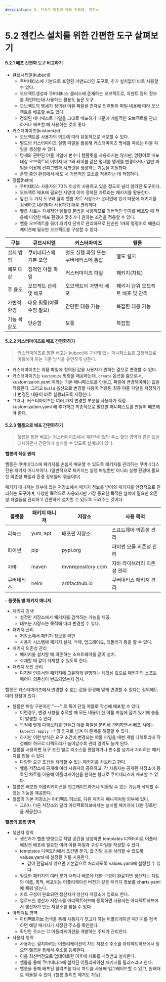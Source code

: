 ```yaml
---
description: 5. 지속적 통합과 배포 자동화, 젠킨스
---
```


# 5.2 젠킨스 설치를 위한 간편한 도구 살펴보기

#### 5.2.1 배포 간편화 도구 비교하기

* 큐브시티엘(kubectl)
  * 쿠버네티스에 기본으로 포함된 커맨드라인 도구로, 추가 설치없이 바로 사용할 수 있다.
  * 오브젝트생성과 쿠버네티스 클러스에 존재하는 오브젝트로, 이벤트 등의 정보를 확인하는데 사용하는 활용도 높은 도구.
  * 오브젝트의 명세가 정의된 야믈 파일을 인자로 입력받아 파일 내용에 따라 오브젝트를 배포할 수도 있다.
  * 정의된 매니페스트 파일을 그대로 배포하기 때문에 개별적인 오브젝트를 관리하거나 배포할 때 사용하는 것이 좋다.
* 커스터마이즈(kustomize)
  * 오브젝트를 사용자의 의도에 따라 유동적으로 배포할 수 있다.
  * 별도의 커스터마이즈 실행 파일을 활용해 커스터마이즈 명세를 따르는 야믈 파일을 생성할 수 있다.
  * 명세와 관련된 야믈 파일에 변수나 템플릿을 사용하지는 않지만, 명령어로 배포 대상 오브젝트의 이미지 태그와 레이블 같은 명세를 명세를 변경하거나 일반 파일을 이용해 컨피그맵과 시크릿을 생성하는 기능을 지원한다.
  * 운영 중인 환경에서 배포 시 가변적인 요소를 적용하는 데 적합하다.
* 헬름(helm)
  * 쿠버네티스 사용자의 70% 이상이 사용하고 있을 정도로 널리 알려진 도구이다.
  * 오브젝트 배포에 필요한 사양이 이미 정의된 차트라는 패키지를 활용한다.
  * 앞선 두 가지 도구와 달리 헬름 차트 저장소가 온라인에 있기 때문에 패키지를 검색하고 내려받아 사용하기 매우 편리하다.
  * 헬름 차트는 자체적인 템플릿 문법을 사용하므로 가변적인 인자를 배포할 때 적용해 다양한 배포 환경에 맞추거나 원하는 조건을 적용할 수 있다.
  * 헬름 오브젝트를 묶어 패키지 단위로 관리하므로 단순한 1개의 명령어로 애플리케이션에 필요한 오브젝트를 구성할 수 있다.

| 구분     | 큐브시티엘           | 커스터마이즈                | 헬름                  |
| ------ | --------------- | --------------------- | ------------------- |
| 설치 방법  | 쿠버네티스에 기본 포함    | 별도 실행 파일 또는 쿠버네티스에 통합 | 별도 설치               |
| 배포 대상  | 정적인 야믈 파일       | 커스터마이즈 파일             | 패키지(차트)             |
| 주 용도   | 오브젝트 관리 및 배포    | 오브젝트의 가변적 배포          | 패키지 단위 오브젝트 배포 및 관리 |
| 가변적 환경 | 대응 힘듦(야믈 수정 필요) | 간단한 대응 가능             | 복잡한 대응 가능           |
| 기능 복잡도 | 단순함             | 보통                    | 복잡함                 |

#### 5.2.2 커스터마이즈로 배포 간편화하기

> 커스터마이즈를 통한 배포는 kubectl에 구성돼 있는 매니페스트를 고정적으로 이용해야 하는 기존 방식을 유연하게 만든다.

* 커스터마이즈는 야믈 파일에 정의된 값을 사용자가 원하는 값으로 변경할 수 있다.
* 커스터마이즈는 `kustomize` 명령을 제공하는데, `create` 옵션을 줌으로서, kustomizaion.yaml 이라는 기본 매니페스트를 만들고, 파일에 변경해야하는 값을 적용한다. 그리고 `build` 옵션으로 변경할 내용이 적용된 최종 야믈 파일을 저장하거나 변경된 내용이 바로 실행되도록 지정한다.
* 그러나, 커스터마이즈는 여러 가지 변경할 부분을 사용자가 직접 kustomization.yaml 에 추가하고 최종적으로 필요한 매니페스트를 만들어 배포해야 한다.

#### 5.2.3 헬름으로 배포 간편화하기

> 헬름을 통한 배포는 커스터마이즈에서 제한적이었던 주소 할당 영역과 같은 값을 대체하면서 간단하게 설치할 수 있도록 설계되어 있다.

**헬름의 작동 원리**

헬름은 쿠버네티스에 패키지를 손쉽게 배포할 수 있도록 패키지를 관리하는 쿠버네티스 전용 패키지 매니저이다. (일반적으로 패키지는 실행 파일뿐만 아니라 실행 환경에 필요한 의존성 파일과 환경 정보들의 묶음이다)

패키지 매니저는 외부에 있는 저장소에서 패키지 정보를 받아와 패키지를 안정적으로 관리하는 도구이며, 다양한 목적으로 사용되지만 가장 중요한 목적은 설치에 필요한 의존성 파일들을 관리하고 간편하게 설치할 수 있도록 도와주는 것이다.

| 플랫폼   | 패키지 매니저  | 저장소               | 사용 목적           |
| ----- | -------- | ----------------- | --------------- |
| 리눅스   | yum, apt | 배포판 저장소           | 스프트웨어 의존성 관리    |
| 파이썬   | pip      | pypi.org          | 파이썬 모듈 의존성 관리   |
| 자바    | maven    | mvnrepository.com | 자바 라이브러리 의존성 관리 |
| 쿠버네티스 | helm     | artifacthub.io    | 쿠버네티스 패키지 관리    |

**- 플랫폼 별 패키지 매니저**

* 패키지 검색
  * 설정한 저장소에서 패키지를 검색하는 기능을 제공.
  * 대부분 저장소는 목적에 따라 변경할 수 있다.
* 패키지 관리
  * 저장소에서 패키지 정보를 확인
  * 사용자 시스템에 패키지 설치, 삭제, 업그레이드, 되돌리기 등을 할 수 있다.
* 패키지 의존성 관리
  * 패키지를 설치할 때 의존하는 소프트웨어를 같이 설치.
  * 삭제할 때 같이 삭제할 수 있도록 한다.
* 패키지 보안 관리
  * 디지털 인증서와 패키지에 고유하게 발행하는 체크섬 값으로 패키지의 소프트웨어나 의존성이 변조되었는지 검사.

헬름은 커스터마이즈에서 변경할 수 없는 값을 환경에 맞게 변경할 수 있다는 점외에도 여러 장점이 있다.

* 헬름은 파일 구분자인 "---" 로 묶어 단일 야믈로 작성해 배포할 수 있다.
  * 이런경우, 변경 사항을 추적할 때 모든 내용이 한 야믈 파일에 담겨 있기에 충돌이 발생할 수 있다.
  * 목적에 맞게 디렉토리를 만들고 야플 파일을 분리해 관리하면서 배포 시에는 `kubectl apply -f` 의 인자로 넘겨 이 문제를 해결할 수 있다.
  * 하지만 이런 방식은 요구 조건에 변경되는 야믈 파일을 매번 개별 디렉토리에 작성해야 하므로 디렉토리가 늘어날수록 관리 영역도 늘게 된다.
* 헬름을 사용하면 요구 조건 별로 리소스를 편집하거나 변수를 넘겨서 처리하는 패키지를 만들 수 있다.
  * 다양한 요구 조건을 처리할 수 있는 패키지를 차트라고 한다.
  * 헬름 저장소에 공개해 여러 사용자와 공유하고, 각 사용자는 공개된 저장소에 등록된 차트를 이용해 어플리케이션을 원하는 형태로 쿠버네티스에 배포할 수 있다.
* 헬름은 배포한 어플리케이션을 업그레이드하거나 되돌릴 수 있는 기능과 삭제할 수 있는 기능을 제공한다.
* 헬름의 기본 저장소는 아티팩트 허브로, 다른 패키지 매니저처럼 외부에 있다.
  * 그러나 다른 저장소와 달리 아티팩트허브에서는 설치할 패키지에 대한 경로만을 제공한다.

**헬름의 흐름 영역**

* 생산자 영역
  * 생산자가 헬름 명령으로 작업 공간을 생성하면 templates 디렉터리로 어플리에킹션 배포에 필요한 여러 야믈 파일과 구성 파일을 작성할 수 있다.
  * templates 디렉토리에서 조건별 분기, 값 전달 등을 처리할 수 있도록 values.yaml 에 설정된 키를 사용한다.
    * 값이 전달되지 않으면 기본값으로 처리하도록 values.yaml에 설정할 수 있다.
  * 필요한 패키지의 여러 분기 처리나 배포에 대한 구성이 완료되면 생산자는 차트의 이름, 목적, 배포되는 어플리케이션 버전과 같은 패키지 정보를 charts.yaml에 채워 넣는다.
  * 차트 구성이 완료되면 생산자가 생산자 저장소에 업로드 한다.
  * 업로드한 생산자 저장소를 아티팩트허브에 등록하면 사용자는 아티팩트허브에서 생산자가 만든 저장소를 찾을 수 있다.
* 아티팩트 영역
  * 아티팩트허브 검색을 통해 사용자가 찾고자 하는 어플리케이션 패키지를 검색하면 해당 패키지가 저장된 주소를 확인한다.
  * 확인한 주소는 각 어플리케이션을 개발하는 주체가 관리한다.
* 사용자 영역
  * 사용자는 설치하려는 어플리케이션의 차트 저장소 주소를 아티팩트허브에서 얻으면 헬름을 통해서 주소를 등록한다.
  * 이를 최신버전으로 업데이트한 이후에 차트를 내려받고 설치한다.
  * 헬름을 통해 쿠버네티스에 설치된 어플리케이션 패키지를 릴리즈라고 한다.
  * 헬름을 통해 배포된 릴리즈를 다시 차트를 사용해 업그레이드할 수 있고, 원래대로 되돌릴 수 있다. (헬름 릴리즈 제거도 가능)
